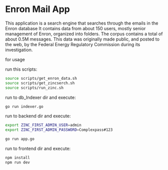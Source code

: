 # Enron Mail App

This application is a search engine that searches through the emails in the Enron database It contains data from about 150 users, mostly senior management of Enron, organized into folders. The corpus contains a total of about 0.5M messages. This data was originally made public, and posted to the web, by the Federal Energy Regulatory Commission during its investigation.

for usage

run this scripts:
```bash
source scripts/get_enron_data.sh
source scripts/get_zincserch.sh
source scripts/run_zinc.sh
```
run to db_Indexer dir and execute:

```bash
go run indexer.go
```
run to backend dir and execute:

```bash
export ZINC_FIRST_ADMIN_USER=admin 
export ZINC_FIRST_ADMIN_PASSWORD=Complexpass#123

go run app.go

```

run to frontend dir and execute:

```bash
npm install
npm run dev
```